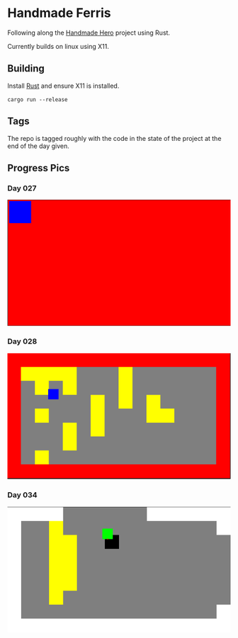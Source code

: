 # Handmade Ferris

Following along the [Handmade Hero](https://handmadehero.org) project using Rust.

Currently builds on linux using X11.

## Building

Install [Rust](https://rustup.rs/) and ensure X11 is installed.

```
cargo run --release
```

## Tags

The repo is tagged roughly with the code in the state of the project at the end of the
day given.

## Progress Pics

### Day 027

![Day027](./progress_pics/day027.png)

### Day 028

![Day028](./progress_pics/day028.png)

### Day 034

![Day034](./progress_pics/day034.png)

